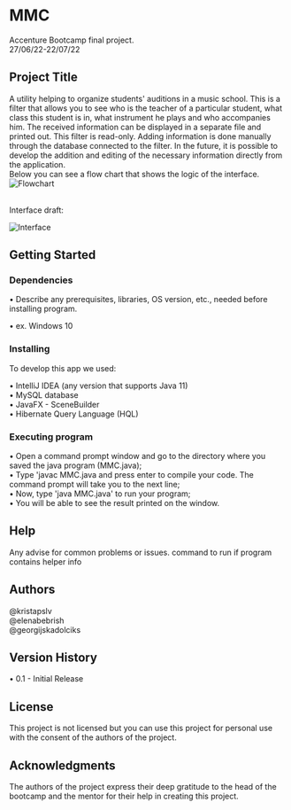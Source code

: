 # MMC
Accenture Bootcamp final project. <br /> 27/06/22-22/07/22


## Project Title
A utility helping to organize students' auditions in a music school. This is a filter that allows you to see who is the teacher of a particular student, what class this student is in, what instrument he plays and who accompanies him. The received information can be displayed in a separate file and printed out. 
This filter is read-only. Adding information is done manually through the database connected to the filter. In the future, it is possible to develop the addition and editing of the necessary information directly from the application. <br />
Below you can see a flow chart that shows the logic of the interface. <br />
![Flowchart](https://failiem.lv/u/n82qcqqpj#/view/h33cfjnk8)

<br />
Interface draft: <br />

![Interface](https://failiem.lv/u/n82qcqqpj#/view/av2t3k8bt)

## Getting Started

### **Dependencies**

•	Describe any prerequisites, libraries, OS version, etc., needed before installing program.

•	ex. Windows 10

### **Installing**
To develop this app we used: <br /> 

•	IntelliJ IDEA (any version that supports Java 11) <br /> 
•	MySQL database <br /> 
•	JavaFX - SceneBuilder <br /> 
•	Hibernate Query Language (HQL)

### **Executing program**

•	Open a command prompt window and go to the directory where you saved the java program (MMC.java); <br /> 
•	Type 'javac MMC.java and press enter to compile your code. The command prompt will take you to the next line; <br /> 
•	Now, type 'java MMC.java' to run your program; <br />
•	You will be able to see the result printed on the window.

## Help
Any advise for common problems or issues.
command to run if program contains helper info


## Authors

@kristapslv <br /> @elenabebrish <br /> @georgijskadolciks

## Version History
•	0.1 - Initial Release


## License

This project is not licensed but you can use this project for personal use with the consent of the authors of the project.

## Acknowledgments

The authors of the project express their deep gratitude to the head of the bootcamp and the mentor for their help in creating this project.

